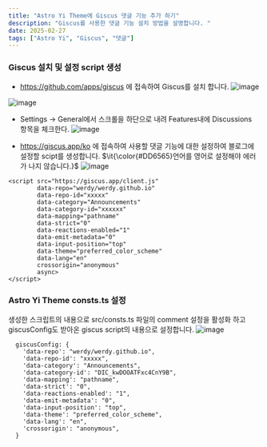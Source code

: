 ```yaml
---
title: "Astro Yi Theme에 Giscus 댓글 기능 추가 하기"
description: "Giscus를 사용한 댓글 기능 설치 방법을 설명합니다. "
date: 2025-02-27
tags: ["Astro Yi", "Giscus", "댓글"]
---
```



### Giscus 설치 및 설정 script 생성

- https://github.com/apps/giscus 에 접속하여 Giscus를 설치 합니다. 
![image](https://github.com/user-attachments/assets/e7588a19-b694-4980-b24a-9a0ea5039c6a)

![image](https://github.com/user-attachments/assets/3f48133d-d78d-4a62-ba19-1af05e587483)

- Settings -> General에서 스크롤을 하단으로 내려 Features내에 Discussions 항목을 체크한다.
![image](https://github.com/user-attachments/assets/cefe5d12-89b4-4862-beb4-9f0f8fe5d3d1)

- https://giscus.app/ko 에 접속하여 사용할 댓글 기능에 대한 설정하여 블로그에 설정할 scipt를 생성합니다.
$\it{\color{#DD6565}언어를 영어로 설정해야 에러가 나지 않습니다.}$
![image](https://github.com/user-attachments/assets/ae869ce0-e03e-4dcf-90f5-51dcc7d5bab6)

```
<script src="https://giscus.app/client.js"
        data-repo="werdy/werdy.github.io"
        data-repo-id="xxxxx"
        data-category="Announcements"
        data-category-id="xxxxxx"
        data-mapping="pathname"
        data-strict="0"
        data-reactions-enabled="1"
        data-emit-metadata="0"
        data-input-position="top"
        data-theme="preferred_color_scheme"
        data-lang="en"
        crossorigin="anonymous"
        async>
</script>
```


### Astro Yi Theme consts.ts 설정

생성한 스크립트의 내용으로 src/consts.ts 파일의 comment 설정을 활성화 하고 giscusConfig도 받아온 giscus script의 내용으로 설정합니다.
![image](https://github.com/user-attachments/assets/462f733c-37d5-4856-bbf2-11ff72ac61b3)

```
  giscusConfig: {
    'data-repo': "werdy/werdy.github.io",
    'data-repo-id': "xxxxx",
    'data-category': "Announcements",
    'data-category-id': "DIC_kwDOOATFxc4CnY9B",
    'data-mapping': "pathname",
    'data-strict': "0",
    'data-reactions-enabled': "1",
    'data-emit-metadata': "0",
    'data-input-position': "top",
    'data-theme': "preferred_color_scheme",
    'data-lang': "en",
    'crossorigin': "anonymous",
  }
```
